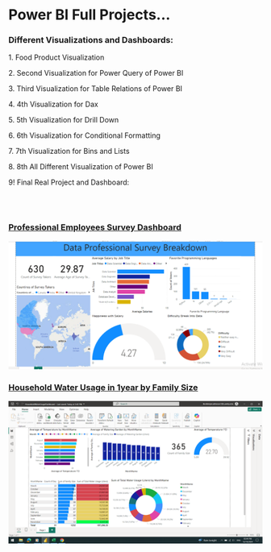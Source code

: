 <h1>Power BI Full Projects...</h1>

<h3>Different Visualizations and Dashboards:</h3>
<p>1. Food Product Visualization</p>
<p>2. Second Visualization for Power Query of Power BI</p>
<p>3. Third Visualization for Table Relations of Power BI</p>
<p>4. 4th Visualization for Dax</p>
<p>5. 5th Visualization for Drill Down</p>
<p>6. 6th Visualization for Conditional Formatting</p>
<p>7. 7th Visualization for Bins and Lists</p>
<p>8. 8th All Different Visualization of Power BI</p>
<p>9! Final Real Project and Dashboard: </p> <br><br>

<h3>
    <a href="https://app.powerbi.com/groups/me/reports/b8418d46-b129-4138-aa23-4e9e3f8a1d70/395c1f286c89e325a6c0?experience=power-bi">
        Professional Employees Survey Dashboard
    </a>
</h3>
<img src="FinalProjectVisualization/dashboard.png"> <br>

<h3>
    <a href="https://app.powerbi.com/groups/me/reports/2d73b656-9591-4c40-b7b1-1bbe801bf882/6e57299067a38c2245d8?experience=power-bi">
        Household Water Usage in 1year by Family Size
    </a>
</h3>
<img src="HousholdWaterUsageVisualization/dashboard.png">
